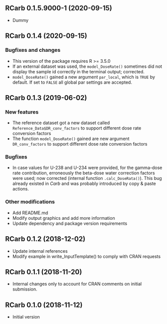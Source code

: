 




<!-- NEWS.md was auto-generated by NEWS.Rmd. Please DO NOT edit by hand!-->

## RCarb 0.1.5.9000-1 (2020-09-15)

  - Dummy

## RCarb 0.1.4 (2020-09-15)

### Bugfixes and changes

  - This version of the package requires R \>= 3.5.0
  - If an external dataset was used, the `model_DoseRate()` sometimes
    did not display the sample id correctly in the terminal output;
    corrected.
  - `model_DoseRate()` gained a new argument `par_local`, which is
    `TRUE` by default. If set to `FALSE` all global par settings are
    accepted.

## RCarb 0.1.3 (2019-06-02)

### New features

  - The reference dataset got a new dataset called
    `Reference_Data$DR_conv_factors` to support different dose rate
    conversion factors
  - The function `model_DoseRate()` gained are new argument
    `DR_conv_factors` to support different dose rate conversion factors

### Bugfixes

  - In case values for U-238 and U-234 were provided, for the gamma-dose
    rate contribution, erroneously the beta-dose water correction
    factors were used; now corrected (internal function
    `.calc_DoseRata()`). This bug already existed in *Carb* and was
    probably introduced by copy & paste actions.

### Other modifications

  - Add README.md
  - Modify output graphics and add more information
  - Update dependency and package version requirements

## RCarb 0.1.2 (2018-12-02)

  - Update internal references
  - Modify example in write\_InputTemplate() to comply with CRAN
    requests

## RCarb 0.1.1 (2018-11-20)

  - Internal changes only to account for CRAN comments on initial
    submission.

## RCarb 0.1.0 (2018-11-12)

  - Initial version
